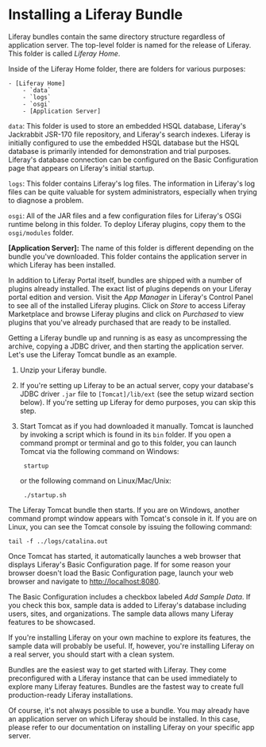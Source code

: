 # Installing a Liferay Bundle

Liferay bundles contain the same directory structure regardless of application
server. The top-level folder is named for the release of Liferay. This folder
is called *Liferay Home*.

Inside of the Liferay Home folder, there are folders for various purposes:

    - [Liferay Home]
        - `data`
        - `logs`
        - `osgi`
        - [Application Server]

`data`: This folder is used to store an embedded HSQL database, Liferay's
Jackrabbit JSR-170 file repository, and Liferay's search indexes. Liferay is
initially configured to use the embedded HSQL database but the HSQL database is
primarily intended for demonstration and trial purposes. Liferay's database
connection can be configured on the Basic Configuration page that appears on
Liferay's initial startup.

`logs`: This folder contains Liferay's log files. The information in Liferay's
log files can be quite valuable for system administrators, especially when
trying to diagnose a problem.

`osgi`: All of the JAR files and a few configuration files for Liferay's OSGi
runtime belong in this folder. To deploy Liferay plugins, copy them to the
`osgi/modules` folder.

**[Application Server]:** The name of this folder is different depending on
the bundle you've downloaded. This folder contains the application server in
which Liferay has been installed.

In addition to Liferay Portal itself, bundles are shipped with a number of
plugins already installed. The exact list of plugins depends on your Liferay
portal edition and version. Visit the *App Manager* in Liferay's Control Panel
to see all of the installed Liferay plugins. Click on *Store* to access Liferay
Marketplace and browse Liferay plugins and click on *Purchased* to view plugins
that you've already purchased that are ready to be installed.

Getting a Liferay bundle up and running is as easy as uncompressing the
archive, copying a JDBC driver, and then starting the application server. Let's
use the Liferay Tomcat bundle as an example.

1. Unzip your Liferay bundle.

2. If you're setting up Liferay to be an actual server, copy your database's
   JDBC driver `.jar` file to `[Tomcat]/lib/ext` (see the setup wizard section
   below). If you're setting up Liferay for demo purposes, you can skip this
   step.

3. Start Tomcat as if you had downloaded it manually. Tomcat is launched by
   invoking a script which is found in its `bin` folder. If you open a command
   prompt or terminal and go to this folder, you can launch Tomcat via the
   following command on Windows:

        startup

    or the following command on Linux/Mac/Unix:

        ./startup.sh

The Liferay Tomcat bundle then starts. If you are on Windows, another command
prompt window appears with Tomcat's console in it. If you are on Linux, you can
see the Tomcat console by issuing the following command:

    tail -f ../logs/catalina.out

Once Tomcat has started, it automatically launches a web browser that displays
Liferay's Basic Configuration page. If for some reason your browser doesn't
load the Basic Configuration page, launch your web browser and navigate to
[http://localhost:8080](http://localhost:8080).

The Basic Configuration includes a checkbox labeled *Add Sample Data*. If you
check this box, sample data is added to Liferay's database including users,
sites, and organizations. The sample data allows many Liferay features to be
showcased.

If you're installing Liferay on your own machine to explore its features, the
sample data will probably be useful. If, however, you're installing Liferay on
a real server, you should start with a clean system.

Bundles are the easiest way to get started with Liferay. They come
preconfigured with a Liferay instance that can be used immediately to explore
many Liferay features. Bundles are the fastest way to create full
production-ready Liferay installations.

Of course, it's not always possible to use a bundle. You may already have an
application server on which Liferay should be installed. In this case, please
refer to our documentation on installing Liferay on your specific app server.
